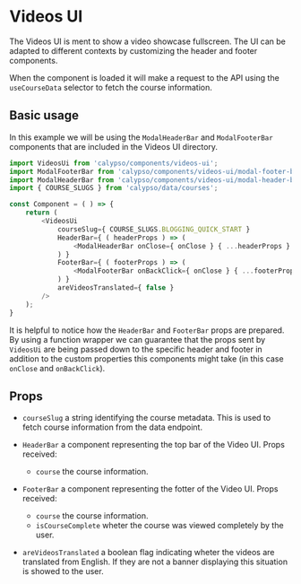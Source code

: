 # Videos UI
The Videos UI is ment to show a video showcase fullscreen. The UI can be adapted to different
contexts by customizing the header and footer components.

When the component is loaded it will make a request to the API using the `useCourseData` selector
to fetch the course information.

## Basic usage
In this example we will be using the `ModalHeaderBar` and `ModalFooterBar` components that are included
in the Videos UI directory.

```js
import VideosUi from 'calypso/components/videos-ui';
import ModalFooterBar from 'calypso/components/videos-ui/modal-footer-bar';
import ModalHeaderBar from 'calypso/components/videos-ui/modal-header-bar';
import { COURSE_SLUGS } from 'calypso/data/courses';

const Component = ( ) => {
    return (
        <VideosUi
            courseSlug={ COURSE_SLUGS.BLOGGING_QUICK_START }
            HeaderBar={ ( headerProps ) => (
                <ModalHeaderBar onClose={ onClose } { ...headerProps } />
            ) }
            FooterBar={ ( footerProps ) => (
                <ModalFooterBar onBackClick={ onClose } { ...footerProps } />
            ) }
            areVideosTranslated={ false }
        />
    );
}
```
It is helpful to notice how the `HeaderBar` and `FooterBar` props are prepared. By using
a function wrapper we can guarantee that the props sent by `VideosUi` are being passed
down to the specific header and footer in addition to the custom properties this components might take (in 
this case `onClose` and `onBackClick`).

## Props

* `courseSlug` a string identifying the course metadata. This is used to fetch course information from
the data endpoint.

* `HeaderBar` a component representing the top bar of the Video UI. Props received:
    * `course` the course information.
* `FooterBar` a component representing the fotter of the Video UI. Props received:
    * `course` the course information.
    * `isCourseComplete` wheter the course was viewed completely by the user.
* `areVideosTranslated` a boolean flag indicating wheter the videos are translated from English. If they
are not a banner displaying this situation is showed to the user.